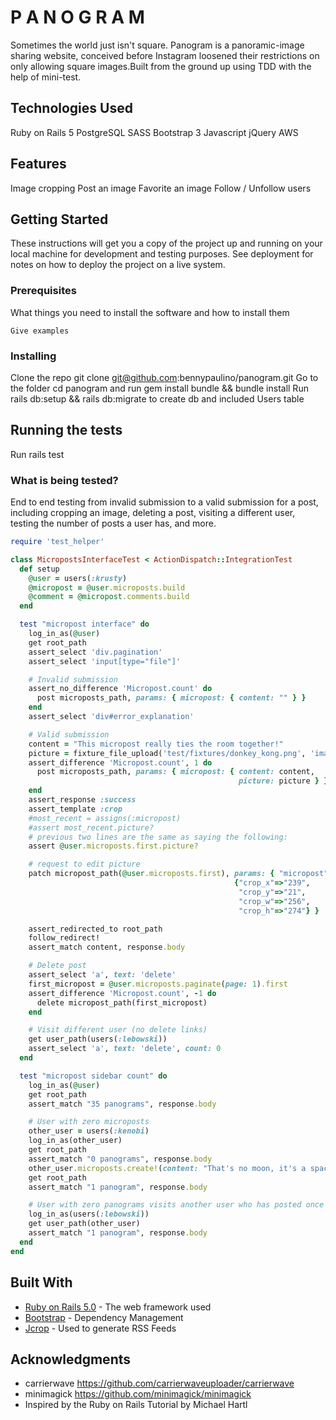 # P A N O G R A M

Sometimes the world just isn't square. Panogram is a panoramic-image sharing website, conceived before Instagram loosened their restrictions on only allowing square images.Built from the ground up using TDD with the help of mini-test.

## Technologies Used
Ruby on Rails 5
PostgreSQL
SASS
Bootstrap 3
Javascript
jQuery
AWS 

## Features
Image cropping
Post an image
Favorite an image
Follow / Unfollow users


## Getting Started

These instructions will get you a copy of the project up and running on your local machine for development and testing purposes. See deployment for notes on how to deploy the project on a live system.

### Prerequisites

What things you need to install the software and how to install them

```
Give examples
```

### Installing

Clone the repo git clone git@github.com:bennypaulino/panogram.git
Go to the folder cd panogram and run gem install bundle && bundle install
Run rails db:setup && rails db:migrate to create db and included Users table


## Running the tests

Run rails test

### What is being tested?

End to end testing from invalid submission to a valid submission for a post, including cropping an image, deleting a post, visiting a different user, testing the number of posts a user has, and more.


```ruby
require 'test_helper'

class MicropostsInterfaceTest < ActionDispatch::IntegrationTest
  def setup
    @user = users(:krusty)
    @micropost = @user.microposts.build
    @comment = @micropost.comments.build
  end

  test "micropost interface" do
    log_in_as(@user)
    get root_path
    assert_select 'div.pagination'
    assert_select 'input[type="file"]'

    # Invalid submission
    assert_no_difference 'Micropost.count' do
      post microposts_path, params: { micropost: { content: "" } }
    end
    assert_select 'div#error_explanation'

    # Valid submission
    content = "This micropost really ties the room together!"
    picture = fixture_file_upload('test/fixtures/donkey_kong.png', 'image/png')
    assert_difference 'Micropost.count', 1 do
      post microposts_path, params: { micropost: { content: content,
                                                   picture: picture } }
    end
    assert_response :success
    assert_template :crop
    #most_recent = assigns(:micropost)
    #assert most_recent.picture?
    # previous two lines are the same as saying the following:
    assert @user.microposts.first.picture?

    # request to edit picture
    patch micropost_path(@user.microposts.first), params: { "micropost"=>
                                                  {"crop_x"=>"239",
                                                   "crop_y"=>"21",
                                                   "crop_w"=>"256",
                                                   "crop_h"=>"274"} }

    assert_redirected_to root_path
    follow_redirect!
    assert_match content, response.body

    # Delete post
    assert_select 'a', text: 'delete'
    first_micropost = @user.microposts.paginate(page: 1).first
    assert_difference 'Micropost.count', -1 do
      delete micropost_path(first_micropost)
    end

    # Visit different user (no delete links)
    get user_path(users(:lebowski))
    assert_select 'a', text: 'delete', count: 0
  end

  test "micropost sidebar count" do
    log_in_as(@user)
    get root_path
    assert_match "35 panograms", response.body

    # User with zero microposts
    other_user = users(:kenobi)
    log_in_as(other_user)
    get root_path
    assert_match "0 panograms", response.body
    other_user.microposts.create!(content: "That's no moon, it's a space station!")
    get root_path
    assert_match "1 panogram", response.body

    # User with zero panograms visits another user who has posted once
    log_in_as(users(:lebowski))
    get user_path(other_user)
    assert_match "1 panogram", response.body
  end
end
```



## Built With

* [Ruby on Rails 5.0](https://guides.rubyonrails.org/v5.0/) - The web framework used
* [Bootstrap](https://getbootstrap.com/docs/3.3/) - Dependency Management
* [Jcrop](https://github.com/tapmodo/Jcrop) - Used to generate RSS Feeds



## Acknowledgments

* carrierwave https://github.com/carrierwaveuploader/carrierwave
* minimagick https://github.com/minimagick/minimagick
* Inspired by the Ruby on Rails Tutorial by Michael Hartl
